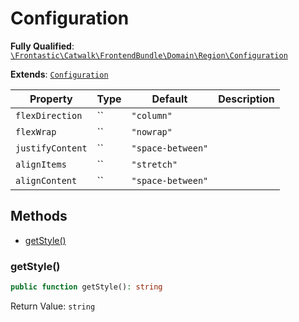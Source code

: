 #  Configuration

**Fully Qualified**: [`\Frontastic\Catwalk\FrontendBundle\Domain\Region\Configuration`](../../../../../src/php/FrontendBundle/Domain/Region/Configuration.php)

**Extends**: [`Configuration`](../Configuration.md)

Property|Type|Default|Description
--------|----|-------|-----------
`flexDirection`|``|`"column"`|
`flexWrap`|``|`"nowrap"`|
`justifyContent`|``|`"space-between"`|
`alignItems`|``|`"stretch"`|
`alignContent`|``|`"space-between"`|

## Methods

* [getStyle()](#getstyle)

### getStyle()

```php
public function getStyle(): string
```

Return Value: `string`


